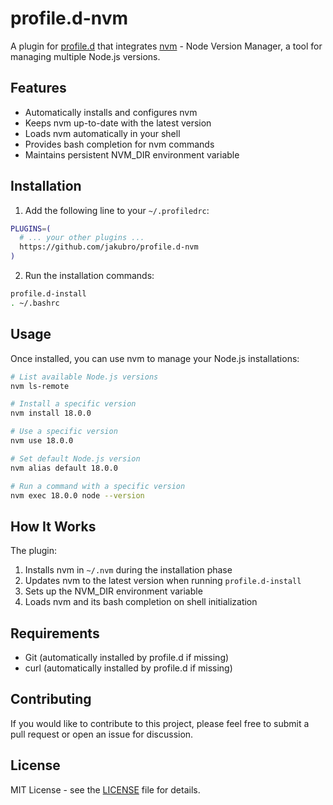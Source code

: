 # profile.d-nvm

A plugin for [profile.d](https://github.com/jakubro/profile.d) that integrates [nvm](https://github.com/nvm-sh/nvm) -
Node Version Manager, a tool for managing multiple Node.js versions.

## Features

- Automatically installs and configures nvm
- Keeps nvm up-to-date with the latest version
- Loads nvm automatically in your shell
- Provides bash completion for nvm commands
- Maintains persistent NVM_DIR environment variable

## Installation

1. Add the following line to your `~/.profiledrc`:

```bash
PLUGINS=(
  # ... your other plugins ...
  https://github.com/jakubro/profile.d-nvm
)
```

2. Run the installation commands:

```bash
profile.d-install
. ~/.bashrc
```

## Usage

Once installed, you can use nvm to manage your Node.js installations:

```bash
# List available Node.js versions
nvm ls-remote

# Install a specific version
nvm install 18.0.0

# Use a specific version
nvm use 18.0.0

# Set default Node.js version
nvm alias default 18.0.0

# Run a command with a specific version
nvm exec 18.0.0 node --version
```

## How It Works

The plugin:

1. Installs nvm in `~/.nvm` during the installation phase
2. Updates nvm to the latest version when running `profile.d-install`
3. Sets up the NVM_DIR environment variable
4. Loads nvm and its bash completion on shell initialization

## Requirements

- Git (automatically installed by profile.d if missing)
- curl (automatically installed by profile.d if missing)

## Contributing

If you would like to contribute to this project, please feel free to submit a pull request or open an issue for
discussion.

## License

MIT License - see the [LICENSE](LICENSE) file for details.
